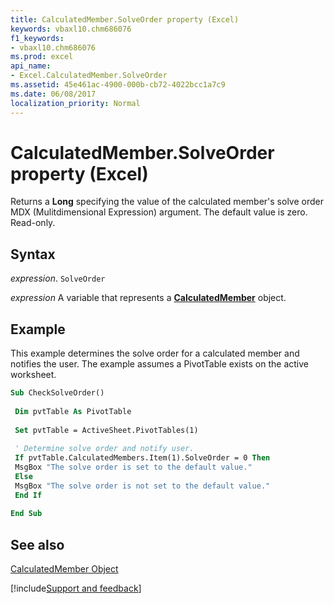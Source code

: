 ```yaml
---
title: CalculatedMember.SolveOrder property (Excel)
keywords: vbaxl10.chm686076
f1_keywords:
- vbaxl10.chm686076
ms.prod: excel
api_name:
- Excel.CalculatedMember.SolveOrder
ms.assetid: 45e461ac-4900-000b-cb72-4022bcc1a7c9
ms.date: 06/08/2017
localization_priority: Normal
---
```



# CalculatedMember.SolveOrder property (Excel)

Returns a  **Long** specifying the value of the calculated member's solve order MDX (Mulitdimensional Expression) argument. The default value is zero. Read-only.


## Syntax

_expression_. `SolveOrder`

_expression_ A variable that represents a **[CalculatedMember](Excel.CalculatedMember.md)** object.


## Example

This example determines the solve order for a calculated member and notifies the user. The example assumes a PivotTable exists on the active worksheet.


```vb
Sub CheckSolveOrder() 
 
 Dim pvtTable As PivotTable 
 
 Set pvtTable = ActiveSheet.PivotTables(1) 
 
 ' Determine solve order and notify user. 
 If pvtTable.CalculatedMembers.Item(1).SolveOrder = 0 Then 
 MsgBox "The solve order is set to the default value." 
 Else 
 MsgBox "The solve order is not set to the default value." 
 End If 
 
End Sub
```


## See also


[CalculatedMember Object](Excel.CalculatedMember.md)

[!include[Support and feedback](~/includes/feedback-boilerplate.md)]